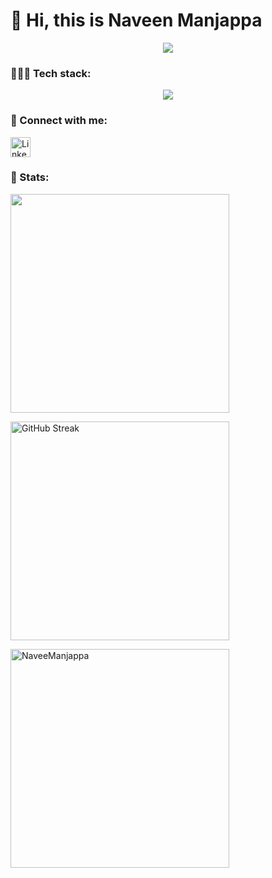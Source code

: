 # 👋 Hi, this is Naveen Manjappa
<!-- ### Principal Technology Consultant | Full Stack Developer/Lead | SaaS based WMS consultant | Supply Chain domain🚢✈️🚚 -->

<p align="center">
  <!-- Typing SVG by DenverCoder1 - https://github.com/DenverCoder1/readme-typing-svg -->
  <a href="https://github.com/NaveenManjappa/readme-typing-svg">
    <img src="https://readme-typing-svg.demolab.com/?lines=Principal%20Technology%20Consultant%20at%20Manhattan%20Associates%20;%20Designing%20and%20developing%20SaaS%20based%20warehouse%20management%20solutionsPrincipal%20Technology%20Consultant%20%3B%20Full%20Stack%20Developer%2FLead%20%3B%20SaaS%20based%20WMS%20consultant%20%3B%20Supply%20Chain%20domain%F0%9F%9A%A2%20%F0%9F%9A%88%20%F0%9F%9A%9A
&font=Fira%20Code&center=false&width=940&height=45&color=f75c7e&vCenter=true&pause=1000&size=24" /></a>
</p>

<!-- 🧑🏻‍💻 Principal Technology Consultant at Manhattan Associates | Designing and developing SaaS based warehouse management solutions. -->

### 🧑🏻‍💻 Tech stack:
<p align="center">
  <img src="https://skillicons.dev/icons?i=html,css,js,ts,angular,bootstrap,react,dotnet,azure,py?perline=4" />
</p>


### 🤝 Connect with me:
<p align="left">

 <a href="https://www.linkedin.com/in/naveenmanjappa/"><img width="32px" alt="LinkedIn" title="LinkedIn" src="https://i.imgur.com/yRpa1dQ.png"/></a>
</p>


### 🔢 Stats:
 

<p align="left">
  <img src="https://github-readme-stats.vercel.app/api?username=NaveenManjappa&show_icons=true&theme=tokyonight&hide=stars" width="350">  
</p>

<p align="left">
  <img src="https://my-github-streak-stats-beta.vercel.app?user=NaveenManjappa&theme=tokyonight" alt="GitHub Streak" width="350" />
</p>

<p align="left">
  <img src="https://github-readme-stats.vercel.app/api/top-langs?username=NaveenManjappa&show_icons=true&locale=en&layout=compact&theme=tokyonight" alt="NaveeManjappa" width="350"/>
</p>  

